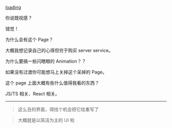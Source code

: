 [loading](https://saber2pr.github.io/MyWeb/resource/image/yom.webp)

你说既视感？

错觉！

为什么会有这个 Page？

大概我想记录自己的心得但穷于购买 server service。

为什么要搞一些闪瞎眼的 Animation？？

如果没有过渡你可能想马上关掉这个呆掉的 Page。

这个 page 上面大概有些什么值得我看的东西？

JS/TS 相关、React 相关。

---

> 这么丑的界面，得找个机会把它给重写了

> 大概就是以简洁为主的 UI 啦
